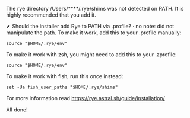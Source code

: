 The rye directory /Users/****/.rye/shims was not detected on PATH.
It is highly recommended that you add it.

✔ Should the installer add Rye to PATH via .profile? · no
note: did not manipulate the path. To make it work, add this to your .profile manually:

    source "$HOME/.rye/env"

To make it work with zsh, you might need to add this to your .zprofile:

    source "$HOME/.rye/env"

To make it work with fish, run this once instead:

    set -Ua fish_user_paths "$HOME/.rye/shims"

For more information read https://rye.astral.sh/guide/installation/

All done!
